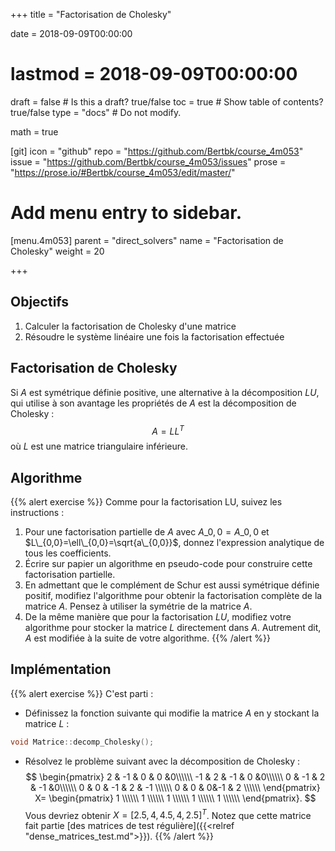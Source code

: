 +++
title = "Factorisation de Cholesky"

date = 2018-09-09T00:00:00
# lastmod = 2018-09-09T00:00:00

draft = false  # Is this a draft? true/false
toc = true  # Show table of contents? true/false
type = "docs"  # Do not modify.

math = true

[git]
  icon = "github"
  repo = "https://github.com/Bertbk/course_4m053"
  issue = "https://github.com/Bertbk/course_4m053/issues"
  prose = "https://prose.io/#Bertbk/course_4m053/edit/master/"

# Add menu entry to sidebar.
[menu.4m053]
  parent = "direct_solvers"
  name = "Factorisation de Cholesky"
  weight = 20

+++

## Objectifs

1. Calculer la factorisation de Cholesky d'une matrice
2. Résoudre le système linéaire une fois la factorisation effectuée

## Factorisation de Cholesky

Si $A$ est symétrique définie positive, une alternative à la décomposition $LU$, qui utilise à son avantage les propriétés de $A$ est la décomposition de Cholesky :
$$
A=LL^T
$$
où $L$ est une matrice triangulaire inférieure.

## Algorithme

{{% alert exercise %}}
Comme pour la factorisation LU, suivez les instructions :

1. Pour une factorisation partielle de $A$ avec $A\_{0,0}=A\_{0,0}$ et $L\_{0,0}=\ell\_{0,0}=\sqrt{a\_{0,0}}$, donnez l'expression analytique de tous les coefficients.
2. Écrire sur papier un algorithme en pseudo-code pour construire cette factorisation partielle.
3. En admettant que le complément de Schur est aussi symétrique définie positif, modifiez l'algorithme pour obtenir la factorisation complète de la matrice $A$. Pensez à utiliser la symétrie de la matrice $A$.
4. De la même manière que pour la factorisation $LU$, modifiez votre algorithme pour stocker la matrice $L$ directement dans $A$. Autrement dit, $A$ est modifiée à la suite de votre algorithme.
{{% /alert %}}

## Implémentation

{{% alert exercise %}}
C'est parti :

- Définissez la fonction suivante qui modifie la matrice $A$ en y stockant la matrice $L$ :        

```cpp
void Matrice::decomp_Cholesky();
```
- Résolvez le problème suivant avec la décomposition de Cholesky :
$$
\begin{pmatrix}
  2 & -1 & 0 & 0 &0\\\\\\
  -1 & 2 & -1 & 0 &0\\\\\\
  0 & -1 & 2 & -1 &0\\\\\\
  0 & 0 & -1 & 2 & -1 \\\\\\
  0 & 0 & 0&-1 & 2 \\\\\\
\end{pmatrix}    X=
\begin{pmatrix}
  1 \\\\\\
  1 \\\\\\
  1 \\\\\\
  1 \\\\\\
  1 \\\\\\
\end{pmatrix}.
$$
Vous devriez obtenir $X = [2.5, 4,4.5, 4,2.5]^T$. Notez que cette matrice fait partie [des matrices de test régulière]({{<relref "dense_matrices_test.md">}}). 
{{% /alert %}}
